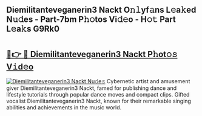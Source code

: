 ## Diemilitanteveganerin3 Nackt O𝚗𝚕yf𝚊ns L𝚎a𝚔ed N𝚞𝚍es - Part-7bm P𝚑𝚘tos Vi𝚍𝚎o - H𝚘𝚝 Part L𝚎a𝚔s G9Rk0

# <h2><a href="http://kfd4x8p.oniu.top/?m=Diemilitanteveganerin3+Nackt">🔗👉 🔴 Diemilitanteveganerin3 Nackt P𝚑ot𝚘𝚜 V𝚒d𝚎o</a></h2>

[![Diemilitanteveganerin3 Nackt Nu𝚍e𝚜](https://i.imgur.com/0qMVB7G.gif)](http://kfd4x8p.oniu.top/?m=Diemilitanteveganerin3+Nackt)
Cybernetic artist and amusement giver Diemilitanteveganerin3 Nackt, famed for publishing dance and lifestyle tutorials through popular dance moves and compact clips. Gifted vocalist Diemilitanteveganerin3 Nackt, known for their remarkable singing abilities and achievements in the music world.  
